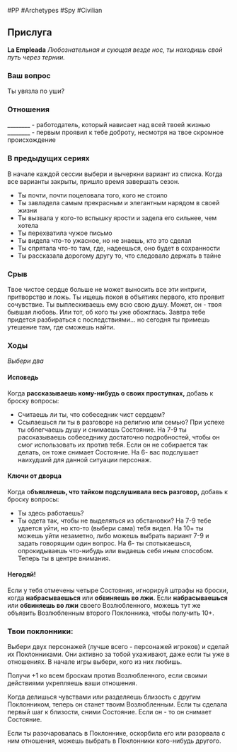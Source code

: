 #PP #Archetypes #Spy #Civilian 

## Прислуга
**La Empleada**
*Любознательная и сующая везде нос, ты находишь свой путь через тернии.*

### Ваш вопрос
Ты увязла по уши?

### Отношения
\_\_\_\_\_\_\_\_ - работодатель, который нависает над всей твоей жизнью
\_\_\_\_\_\_\_\_ - первым проявил к тебе доброту, несмотря на твое скромное происхождение

### В предыдущих сериях
В начале каждой сессии выбери и вычеркни вариант из списка. Когда все варианты закрыты, пришло время завершать сезон.
- Ты почти, почти поцеловала того, кого не стоило
- Ты завладела самым прекрасным и элегантным нарядом в своей жизни
- Ты вызвала у кого-то вспышку ярости и задела его сильнее, чем хотела
- Ты перехватила чужое письмо
- Ты видела что-то ужасное, но не знаешь, кто это сделал
- Ты спрятала что-то там, где, надеешься, оно будет в сохранности
- Ты рассказала дорогому другу то, что следовало держать в тайне

### Срыв
Твое чистое сердце больше не может выносить все эти интриги, притворство и ложь. Ты ищешь покоя в объятиях первого, кто проявит сочувствие. Ты выплескиваешь ему всю свою душу. Может, он - твоя бывшая любовь. Или тот, об кого ты уже обожглась. Завтра тебе придется разбираться с последствиями... но сегодня ты примешь утешение там, где сможешь найти.
### Ходы
*Выбери два*
#### Исповедь
Когда **рассказываешь кому-нибудь о своих проступках,** добавь к броску вопросы:
- Считаешь ли ты, что собеседник чист сердцем?
- Ссылаешься ли ты в разговоре на религию или семью?
При успехе ты облегчаешь душу и снимаешь Состояние. На 7-9 ты рассказываешь собеседнику достаточно подробностей, чтобы он смог использовать их против тебя. Если он не собирается так делать, он тоже снимает Состояние.
На 6- вас подслушает наихудший для данной ситуации персонаж.

#### Ключи от дворца
Когда о**бъявляешь, что тайком подслушивала весь разговор,** добавь к броску вопросы:
- Ты здесь работаешь?
- Ты одета так, чтобы не выделяться из обстановки?
На 7-9 тебе удается уйти, но кто-то (выбери сама) тебя видел. На 10+ ты можешь уйти незаметно, либо можешь выбрать вариант 7-9 и задать говорящим один вопрос.
На 6- ты спотыкаешься, опрокидываешь что-нибудь или выдаешь себя иным способом. Теперь ты в центре внимания.

#### Негодяй!
Если у тебя отмечены четыре Состояния, игнорируй штрафы на броски, когда **набрасываешься** или **обвиняешь во лжи.** Если **набрасываешься** или **обвиняешь во лжи** своего Возлюбленного, можешь тут же объявить Возлюбленным второго Поклонника, чтобы получить 10+.

### Твои поклонники:
Выбери двух персонажей (лучше всего - персонажей игроков) и сделай их Поклонниками. Они активно за тобой ухаживают, даже если ты уже в отношениях. В начале игры выбери, кого из них любишь.

Получи +1 ко всем броскам против Возлюбленного, если своими действиями укрепляешь ваши отношения.

Когда делишься чувствами или разделяешь близость с другим Поклонником, теперь он станет твоим Возлюбленным. Если ты сделала первый шаг к близости, сними Состояние. Если он - то он снимает Состояние.

Если ты разочаровалась в Поклоннике, оскорбила его или разорвала с ним отношения, можешь выбрать в Поклонники кого-нибудь другого.